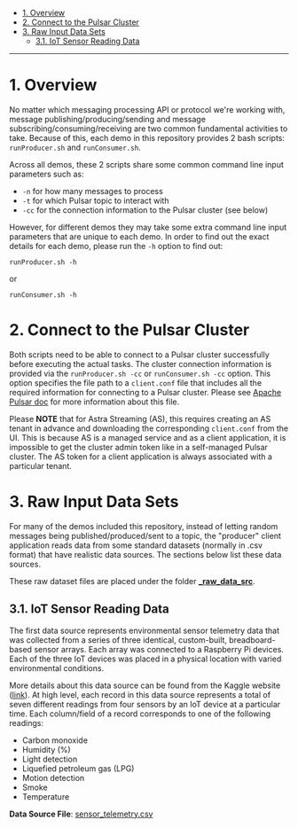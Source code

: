 - [1. Overview](#1-overview)
- [2. Connect to the Pulsar Cluster](#2-connect-to-the-pulsar-cluster)
- [3. Raw Input Data Sets](#3-raw-input-data-sets)
  - [3.1. IoT Sensor Reading Data](#31-iot-sensor-reading-data)


---


# 1. Overview

No matter which messaging processing API or protocol we're working with, message publishing/producing/sending and message subscribing/consuming/receiving are two common fundamental activities to take. Because of this, each demo in this repository provides 2 bash scripts: `runProducer.sh` and `runConsumer.sh`.

Across all demos, these 2 scripts share some common command line input parameters such as:
* `-n` for how many messages to process
* `-t` for which Pulsar topic to interact with
* `-cc` for the connection information to the Pulsar cluster (see below)

However, for different demos they may take some extra command line input parameters that are unique to each demo. In order to find out the exact details for each demo, please run the `-h` option to find out:

```
runProducer.sh -h
```

or

```
runConsumer.sh -h
```

# 2. Connect to the Pulsar Cluster

Both scripts need to be able to connect to a Pulsar cluster successfully before executing the actual tasks. The cluster connection information is provided via the `runProducer.sh -cc` or `runConsumer.sh -cc` option. This option specifies the file path to a `client.conf` file that includes all the required information for connecting to a Pulsar cluster. Please see [Apache Pulsar doc](https://pulsar.apache.org/docs/2.10.x/reference-configuration/#client) for more information about this file.

Please **NOTE** that for Astra Streaming (AS), this requires creating an AS tenant in advance and downloading the corresponding `client.conf` from the UI. This is because AS is a managed service and as a client application, it is impossible to get the cluster admin token like in a self-managed Pulsar cluster. The AS token for a client application is always associated with a particular tenant.

# 3. Raw Input Data Sets

For many of the demos included this repository, instead of letting random messages being published/produced/sent to a topic, the "producer" client application reads data from some standard datasets (normally in .csv format) that have realistic data sources. The sections below list these data sources.

These raw dataset files are placed under the folder [**_raw_data_src**](./_raw_data_src). 

## 3.1. IoT Sensor Reading Data

The first data source represents environmental sensor telemetry data that was collected from a series of three identical, custom-built, breadboard-based sensor arrays. Each array was connected to a Raspberry Pi devices. Each of the three IoT devices was placed in a physical location with varied environmental conditions.

More details about this data source can be found from the Kaggle website ([link](https://www.kaggle.com/datasets/garystafford/environmental-sensor-data-132k)). At high level, each record in this data source represents a total of seven different readings from four sensors by an IoT device at a particular time. Each column/field of a record corresponds to one of the following readings:
* Carbon monoxide
* Humidity (%)
* Light detection
* Liquefied petroleum gas (LPG)
* Motion detection
* Smoke
* Temperature

**Data Source File**: [sensor_telemetry.csv](./_raw_data_src//sensor_telemetry.csv)